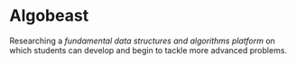 # Algobeast

Researching a _fundamental data structures and algorithms platform_ on which students can develop and begin to tackle more advanced problems.
